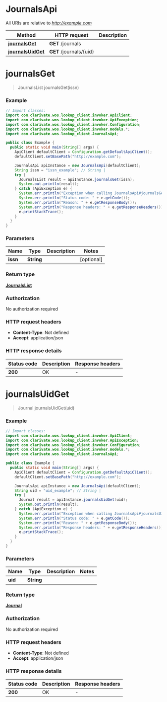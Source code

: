 # JournalsApi

All URIs are relative to *http://example.com*

Method | HTTP request | Description
------------- | ------------- | -------------
[**journalsGet**](JournalsApi.md#journalsGet) | **GET** /journals | 
[**journalsUidGet**](JournalsApi.md#journalsUidGet) | **GET** /journals/{uid} | 


<a name="journalsGet"></a>
# **journalsGet**
> JournalsList journalsGet(issn)



### Example
```java
// Import classes:
import com.clarivate.wos.lookup_client.invoker.ApiClient;
import com.clarivate.wos.lookup_client.invoker.ApiException;
import com.clarivate.wos.lookup_client.invoker.Configuration;
import com.clarivate.wos.lookup_client.invoker.models.*;
import com.clarivate.wos.lookup_client.JournalsApi;

public class Example {
  public static void main(String[] args) {
    ApiClient defaultClient = Configuration.getDefaultApiClient();
    defaultClient.setBasePath("http://example.com");

    JournalsApi apiInstance = new JournalsApi(defaultClient);
    String issn = "issn_example"; // String | 
    try {
      JournalsList result = apiInstance.journalsGet(issn);
      System.out.println(result);
    } catch (ApiException e) {
      System.err.println("Exception when calling JournalsApi#journalsGet");
      System.err.println("Status code: " + e.getCode());
      System.err.println("Reason: " + e.getResponseBody());
      System.err.println("Response headers: " + e.getResponseHeaders());
      e.printStackTrace();
    }
  }
}
```

### Parameters

Name | Type | Description  | Notes
------------- | ------------- | ------------- | -------------
 **issn** | **String**|  | [optional]

### Return type

[**JournalsList**](JournalsList.md)

### Authorization

No authorization required

### HTTP request headers

 - **Content-Type**: Not defined
 - **Accept**: application/json

### HTTP response details
| Status code | Description | Response headers |
|-------------|-------------|------------------|
**200** | OK |  -  |

<a name="journalsUidGet"></a>
# **journalsUidGet**
> Journal journalsUidGet(uid)



### Example
```java
// Import classes:
import com.clarivate.wos.lookup_client.invoker.ApiClient;
import com.clarivate.wos.lookup_client.invoker.ApiException;
import com.clarivate.wos.lookup_client.invoker.Configuration;
import com.clarivate.wos.lookup_client.invoker.models.*;
import com.clarivate.wos.lookup_client.JournalsApi;

public class Example {
  public static void main(String[] args) {
    ApiClient defaultClient = Configuration.getDefaultApiClient();
    defaultClient.setBasePath("http://example.com");

    JournalsApi apiInstance = new JournalsApi(defaultClient);
    String uid = "uid_example"; // String | 
    try {
      Journal result = apiInstance.journalsUidGet(uid);
      System.out.println(result);
    } catch (ApiException e) {
      System.err.println("Exception when calling JournalsApi#journalsUidGet");
      System.err.println("Status code: " + e.getCode());
      System.err.println("Reason: " + e.getResponseBody());
      System.err.println("Response headers: " + e.getResponseHeaders());
      e.printStackTrace();
    }
  }
}
```

### Parameters

Name | Type | Description  | Notes
------------- | ------------- | ------------- | -------------
 **uid** | **String**|  |

### Return type

[**Journal**](Journal.md)

### Authorization

No authorization required

### HTTP request headers

 - **Content-Type**: Not defined
 - **Accept**: application/json

### HTTP response details
| Status code | Description | Response headers |
|-------------|-------------|------------------|
**200** | OK |  -  |

